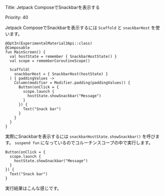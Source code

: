 Title: Jetpack ComposeでSnackbarを表示する

Priority: 40

Jetpack ComposeでSnackbarを表示するには `Scaffold` と `snackbarHost` を使います。

```
@OptIn(ExperimentalMaterial3Api::class)
@Composable
fun MainScreen() {
  val hostState = remember { SnackbarHostState() }
  val scope = rememberCoroutineScope()

  Scaffold(
    snackbarHost = { SnackbarHost(hostState) }
  ) { paddingValues ->
    Column(modifier = Modifier.padding(paddingValues)) {
      Button(onClick = {
        scope.launch {
          hostState.showSnackbar("Message")
        }
      }) {
        Text("Snack bar")
      }
    }
  }
}
```

実際にSnackbarを表示するには `snackbarHostState.showSnackbar()` を呼びます。 `suspend fun` になっているのでコルーチンスコープの中で実行します。

```
Button(onClick = {
  scope.launch {
    hostState.showSnackbar("Message")
  }
}) {
  Text("Snack bar")
}
```

実行結果はこんな感じです。

